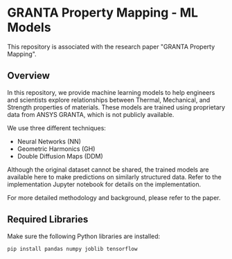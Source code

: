 # GRANTA Property Mapping - ML Models

This repository is associated with the research paper "GRANTA Property Mapping".

## Overview

In this repository, we provide machine learning models to help engineers and scientists explore relationships between Thermal, Mechanical, and Strength properties of materials. These models are trained using proprietary data from ANSYS GRANTA, which is not publicly available.

We use three different techniques:

- Neural Networks (NN)
- Geometric Harmonics (GH)
- Double Diffusion Maps (DDM)

Although the original dataset cannot be shared, the trained models are available here to make predictions on similarly structured data. Refer to the implementation Jupyter notebook for details on the implementation.

For more detailed methodology and background, please refer to the paper.

## Required Libraries

Make sure the following Python libraries are installed:

```python
pip install pandas numpy joblib tensorflow
        


